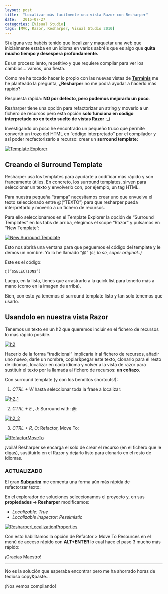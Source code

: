 ```yaml
---
layout: post
title:  "Localizar más facilmente una vista Razor con Resharper"
date:   2015-07-27
categories: [Visual Studio]
tags: [MVC, Razor, Resharper, Visual Studio 2010]
---
```


Si alguna vez habéis tenido que localizar y maquetar una web que inicialmente estaba en un idioma en varios sabréis que es algo que **quita mucho tiempo y desespera profundamente.**

Es un proceso lento, repetitivo y que requiere compilar para ver los cambios… vamos, una fiesta.

Como me ha tocado hacer lo propio con las nuevas vistas de **[Terminis](https://www.terminis.com/es)** me he planteado la pregunta, ¿**Resharper** no me podrá ayudar a hacerlo más rápido?

Respuesta rápida: **NO por defecto, pero podemos mejorarlo un poco**.

Resharper tiene una opción para refactorizar un string y moverlo a un fichero de recursos pero esta opción **solo funciona en código interpretado no en texto suelto de vistas Razor** :_(

Investigando un poco he encontrado un pequeño truco que permite convertir un trozo del HTML en “código interpretado” por el compilador y así poder recfactorizarlo a recurso: crear un **surround template:**

[![Template Explorer](http://res.cloudinary.com/escapistasclub/image/upload/v1468336237/Compilando/TemplateExplorer.png)](http://res.cloudinary.com/escapistasclub/image/upload/v1468336237/Compilando/TemplateExplorer.png)

## Creando el Surround Template

Resharper usa los templates para ayudarte a codificar más rápido y son francamente útiles. En concreto, los surround templates, sirven para seleccionar un texto y envolverlo con, por ejemplo, un tag HTML.

Para nuestra pequeña “trampa” necesitamos crear uno que envuelva el texto seleccionado entre @(“TEXTO”) para que resharper pueda interpretarlo y moverlo a un fichero de recursos.

Para ello seleccionamos en el Template Explorer la opción de “Surround Templates” en los tabs de arriba, elegimos el scope “Razor” y pulsamos en “New Template”:

[![New Surround Template](http://res.cloudinary.com/escapistasclub/image/upload/v1468336227/Compilando/NewSurroundTemplate.png)](http://res.cloudinary.com/escapistasclub/image/upload/v1468336235/Compilando/NewSurroundTemplate.png)

Esto nos abrirá una ventana para que peguemos el código del template y le demos un nombre. Yo lo he llamado “_@” (si, lo sé, super original..)_

Este es el código:

`@(“$SELECTION$”)`

Luego, en la lista, tienes que arrastrarlo a la quick list para tenerlo más a mano (como en la imagen de arriba).

Bien, con esto ya tenemos el surround template listo y tan solo tenemos que usarlo.

## Usandolo en nuestra vista Razor

Tenemos un texto en un h2 que queremos incluir en el fichero de recursos lo más rápido posible.

[![h2](http://res.cloudinary.com/escapistasclub/image/upload/v1468336230/Compilando/h2.png)](http://res.cloudinary.com/escapistasclub/image/upload/v1468336230/Compilando/h2.png)

Hacerlo de la forma “tradicional” implicaría ir al fichero de recursos, añadir uno nuevo, darle un nombre, copiar&pegar este texto, clonarlo para el resto de idiomas, localizar en cada idioma y volver a la vista de razor para sustituir el texto por la llamada al fichero de recursos: **un coñazo**.

Con surround template (y con los benditos shortcuts!):

1) _CTRL + W_ hasta seleccionar toda la frase a localizar:

[![h2_1](http://res.cloudinary.com/escapistasclub/image/upload/v1468336230/Compilando/h2_1.png)](http://res.cloudinary.com/escapistasclub/image/upload/v1468336230/Compilando/h2_1.png)

2) _CTRL + E , J_: Surround with: @:

[![h2_2](http://res.cloudinary.com/escapistasclub/image/upload/v1468336230/Compilando/h2_2.png)](http://res.cloudinary.com/escapistasclub/image/upload/v1468336230/Compilando/h2_2.png)

3) _CTRL + R, O_: Refactor, Move To:

[![RefactorMoveTo](http://res.cloudinary.com/escapistasclub/image/upload/v1468336235/Compilando/RefactorMoveTo.png)](http://res.cloudinary.com/escapistasclub/image/upload/v1468336235/Compilando/RefactorMoveTo.png)

¡voilá! Resharper se encarga el solo de crear el recurso (en el fichero que le digas), sustituirlo en el Razor y dejarlo listo para clonarlo en el resto de idiomas.

### ACTUALIZADO

El gran **[Subgurim](http://www.subgurim.net/)** me comenta una forma aún más rápida de refactorzar texto:

En el explorador de soluciones seleccionamos el proyecto y, en sus **propiedades -> Resharper** modificamos:

*   _Localizable: True_
*   _Localizable inspector: Pessimistic_

[![ResharperLocalizationProperties](http://res.cloudinary.com/escapistasclub/image/upload/v1468336237/Compilando/ResharperLocalizationProperties1.png)](http://res.cloudinary.com/escapistasclub/image/upload/v1468336237/Compilando/ResharperLocalizationProperties1.png)

Con esto habilitamos la opción de Refactor > Move To Resources en el menú de acceso rápido con **ALT+ENTER** lo cual hace el paso 3 mucho más rápido:

¡Gracias Maestro!

* * *

No es la solución que esperaba encontrar pero me ha ahorrado horas de tedioso copy&paste…

¡Nos vemos compilando!
